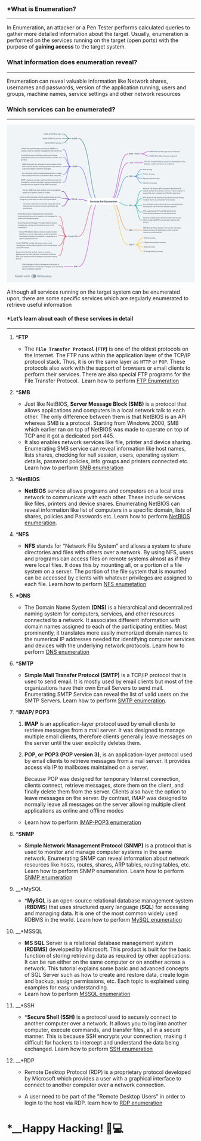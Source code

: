 ### __*What is Enumeration?__
----------------------------------

In Enumeration, an attacker or a Pen Tester performs calculated queries to gather more detailed information about the target. Usually, enumeration is performed on the services running on the target (open ports) with the purpose of **gaining access** to the target system.

### __What information does enumeration reveal?__
-------------------------------------------------------------

Enumeration can reveal valuable information like Network shares, usernames and passwords, version of the application running, users and groups, machine names, service settings and other network resources

### __Which services can be enumerated?__
------------------------------------------

![Tux, the Linux mascot](https://github.com/sbourziq1337/Enumeration-guide-for-beginners/blob/main/map_protcol.png)

Although all services running on the target system can be enumerated upon, there are some specific services which are regularly enumerated to retrieve useful information

#### *Let’s learn about each of these services in detail
--------------------------------------------------

1. *__FTP__

	* The **`File Transfer Protocol` (`FTP`)** is one of the oldest protocols on the Internet. The FTP runs within the application layer of the TCP/IP protocol stack. Thus, it is on the same layer as `HTTP` or `POP`. These protocols also work with the support of browsers or email clients to perform their services. There are also special FTP programs for the File Transfer Protocol.   Learn how to perform [FTP Enumeration](https://github.com/sbourziq1337/Enumeration-guide-for-beginners/blob/main/FTP%20Enumeration.md)

2. *__SMB__

	* Just like NetBIOS, **Server Message Block (SMB)** is a protocol that allows applications and computers in a local network talk to each other. The only difference between them is that NetBIOS is an API whereas SMB is a protocol. Starting from Windows 2000, SMB which earlier ran on top of NetBIOS was made to operate on top of TCP and it got a dedicated port 445.
	* It also enables network services like file, printer and device sharing. Enumerating SMB service can reveal information like host names, lists shares, checking for null session, users, operating system details, password policies, info groups and printers connected etc.  Learn how to perform [SMB enumeration](https://github.com/sbourziq1337/Enumeration-guide-for-beginners/blob/main/SMB%20enumeration.md)

3. *__NetBIOS__

	* **NetBIOS** service allows programs and computers on a local area network to communicate with each other. These include services like files, printers and device shares. Enumerating NetBIOS can reveal information like list of computers in a specific domain, lists of shares, policies and Passwords etc. Learn how to perform [NetBIOS enumeration](https://github.com/sbourziq1337/Enumeration-guide-for-beginners/blob/main/NetBIOS%20enumeration.md).

4. *__NFS__
 
	* **NFS** stands for “Network File System” and allows a system to share directories and files with others over a network. By using NFS, users and programs can access files on remote systems almost as if they were local files. It does this by mounting all, or a portion of a file system on a server. The portion of the file system that is mounted can be accessed by clients with whatever privileges are assigned to each file. Learn how to perform [NFS enumetation](https://github.com/sbourziq1337/Enumeration-guide-for-beginners/blob/main/NFS%20enumetation.md)

5. __*DNS__

	* The Domain Name System **(DNS)** is a hierarchical and decentralized naming system for computers, services, and other resources connected to a network. It associates different information with domain names assigned to each of the participating entities. Most prominently, it translates more easily memorized domain names to the numerical IP addresses needed for identifying computer services and devices with the underlying network protocols. Learn how to perform [DNS enumeration](https://github.com/sbourziq1337/Enumeration-guide-for-beginners/blob/main/DNS%20enumeration.md)

6. *__SMTP__

	* **Simple Mail Transfer Protocol (SMTP)** is a TCP/IP protocol that is used to send email. It is mostly used by email clients but most of the organizations have their own Email Servers to send mail. Enumerating SMTP Service can reveal the list of valid users on the SMTP Servers. Learn how to perform [SMTP enumeration](https://github.com/sbourziq1337/Enumeration-guide-for-beginners/blob/main/SMTP%20enumeration.md).

7. *__IMAP/ POP3__

	1. **IMAP** is an application-layer protocol used by email clients to retrieve messages from a mail server. It was designed to manage multiple email clients, therefore clients generally leave messages on the server until the user explicitly deletes them.
	
	2.  **POP, or POP3 (POP version 3)**, is an application-layer protocol used by email clients to retrieve messages from a mail server. It provides access via IP to mailboxes maintained on a server.
		
		Because POP was designed for temporary Internet connection, clients connect, retrieve messages, store them on the client, and finally delete them from the server. Clients also have the option to leave messages on the server. By contrast, IMAP was designed to normally leave all messages on the server allowing multiple client applications as online and offline modes

	* Learn how to perform [IMAP-POP3 enumeration](https://github.com/sbourziq1337/Enumeration-guide-for-beginners/blob/main/IMAP-POP3%20enumeration.md)
	
8. *__SNMP__

	* **Simple Network Management Protocol (SNMP)** is a protocol that is used to monitor and manage computer systems in the same network. Enumerating SNMP can reveal information about network resources like hosts, routes, shares, ARP tables, routing tables, etc. Learn how to perform SNMP enumeration. Learn how to perform [SNMP enumeration](https://github.com/sbourziq1337/Enumeration-guide-for-beginners/blob/main/SNMP%20enumeration.md)

9. __*MySQL

	* ***MySQL** is an open-source relational database management system (**RBDMS**) that uses structured query language (**SQL**) for accessing and managing data. It is one of the most common widely used RDBMS in the world. Learn how to perform [MySQL enumeration](https://github.com/sbourziq1337/Enumeration-guide-for-beginners/blob/main/MySQL%20enumeration.md)

10. __*MSSQL

	* **MS SQL** Server is a relational database management system **(RDBMS)** developed by Microsoft. This product is built for the basic function of storing retrieving data as required by other applications. It can be run either on the same computer or on another across a network. This tutorial explains some basic and advanced concepts of SQL Server such as how to create and restore data, create login and backup, assign permissions, etc. Each topic is explained using examples for easy understanding.
	* Learn how to perform [MSSQL enumeration](https://github.com/sbourziq1337/Enumeration-guide-for-beginners/blob/main/MSSQL%20enumeration.md)

11. __*SSH

	* ***Secure Shell (SSH)** is a protocol used to securely connect to another computer over a network. It allows you to log into another computer, execute commands, and transfer files, all in a secure manner. This is because SSH encrypts your connection, making it difficult for hackers to intercept and understand the data being exchanged. Learn how to perform [SSH enumeration](https://github.com/sbourziq1337/Enumeration-guide-for-beginners/blob/main/SSH%20enumeration.md)

12. __*RDP 

	* Remote Desktop Protocol (RDP) is a proprietary protocol developed by Microsoft which provides a user with a graphical interface to connect to another computer over a network connection.

	* A user need to be part of the "Remote Desktop Users" in order to login to the host via RDP. learn how to [RDP enumeration](https://github.com/sbourziq1337/Enumeration-guide-for-beginners/blob/main/RDP%20enumeration.md)

#  *__Happy Hacking! 🎩💻
